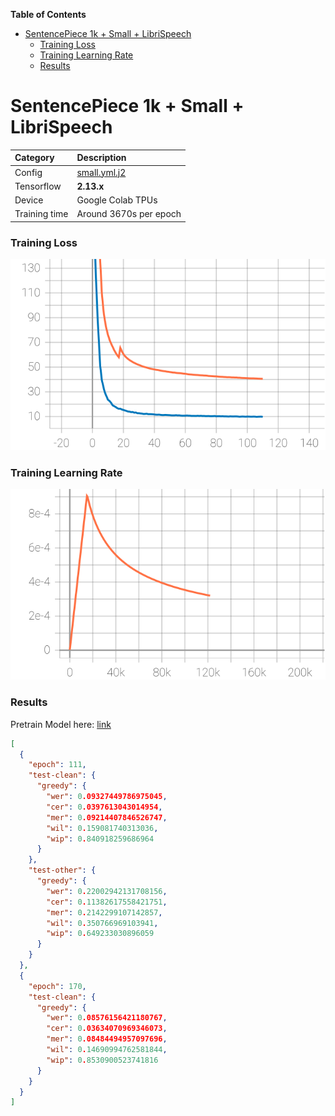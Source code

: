 **Table of Contents**
- [SentencePiece 1k + Small + LibriSpeech](#sentencepiece-1k--small--librispeech)
    - [Training Loss](#training-loss)
    - [Training Learning Rate](#training-learning-rate)
    - [Results](#results)


# SentencePiece 1k + Small + LibriSpeech


| Category      | Description                        |
| :------------ | :--------------------------------- |
| Config        | [small.yml.j2](../../small.yml.j2) |
| Tensorflow    | **2.13.x**                         |
| Device        | Google Colab TPUs                  |
| Training time | Around 3670s per epoch             |


### Training Loss

![Epoch Loss](./figs/sp1k-contextnet-small-epoch_loss.svg)

### Training Learning Rate

![Learning Rate](./figs/sp1k-contextnet-small-lr.svg)


### Results

Pretrain Model here: [link]()

```json
[
  {
    "epoch": 111,
    "test-clean": {
      "greedy": {
        "wer": 0.09327449786975045,
        "cer": 0.0397613043014954,
        "mer": 0.09214407846526747,
        "wil": 0.159081740313036,
        "wip": 0.840918259686964
      }
    },
    "test-other": {
      "greedy": {
        "wer": 0.22002942131708156,
        "cer": 0.11382617558421751,
        "mer": 0.2142299107142857,
        "wil": 0.350766969103941,
        "wip": 0.649233030896059
      }
    }
  },
  {
    "epoch": 170,
    "test-clean": {
      "greedy": {
        "wer": 0.08576156421180767,
        "cer": 0.03634070969346073,
        "mer": 0.08484494957097696,
        "wil": 0.14690994762581844,
        "wip": 0.8530900523741816
      }
    }
  }
]
```
